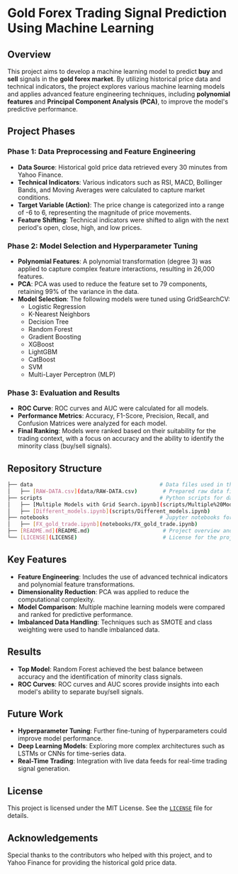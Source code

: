 # Gold Forex Trading Signal Prediction Using Machine Learning

## Overview

This project aims to develop a machine learning model to predict **buy** and **sell** signals in the **gold forex market**. By utilizing historical price data and technical indicators, the project explores various machine learning models and applies advanced feature engineering techniques, including **polynomial features** and **Principal Component Analysis (PCA)**, to improve the model's predictive performance.

## Project Phases

### Phase 1: Data Preprocessing and Feature Engineering
- **Data Source**: Historical gold price data retrieved every 30 minutes from Yahoo Finance.
- **Technical Indicators**: Various indicators such as RSI, MACD, Bollinger Bands, and Moving Averages were calculated to capture market conditions.
- **Target Variable (Action)**: The price change is categorized into a range of -6 to 6, representing the magnitude of price movements.
- **Feature Shifting**: Technical indicators were shifted to align with the next period's open, close, high, and low prices.

### Phase 2: Model Selection and Hyperparameter Tuning
- **Polynomial Features**: A polynomial transformation (degree 3) was applied to capture complex feature interactions, resulting in 26,000 features.
- **PCA**: PCA was used to reduce the feature set to 79 components, retaining 99% of the variance in the data.
- **Model Selection**: The following models were tuned using GridSearchCV:
  - Logistic Regression
  - K-Nearest Neighbors
  - Decision Tree
  - Random Forest
  - Gradient Boosting
  - XGBoost
  - LightGBM
  - CatBoost
  - SVM
  - Multi-Layer Perceptron (MLP)

### Phase 3: Evaluation and Results
- **ROC Curve**: ROC curves and AUC were calculated for all models.
- **Performance Metrics**: Accuracy, F1-Score, Precision, Recall, and Confusion Matrices were analyzed for each model.
- **Final Ranking**: Models were ranked based on their suitability for the trading context, with a focus on accuracy and the ability to identify the minority class (buy/sell signals).

## Repository Structure

```bash
├── data                                        # Data files used in the project
│   ├── [RAW-DATA.csv](data/RAW-DATA.csv)        # Prepared raw data file
├── scripts                                     # Python scripts for data processing and model training
│   ├── [Multiple Models with Grid Search.ipynb](scripts/Multiple%20Models%20with%20Grid%20Search.ipynb)   # Script to retrieve and preprocess data
│   ├── [Different_models.ipynb](scripts/Different_models.ipynb)                   # Script for model training and evaluation
├── notebooks                                   # Jupyter notebooks for experimentation
│   ├── [FX_gold_trade.ipynb](notebooks/FX_gold_trade.ipynb)
├── [README.md](README.md)                       # Project overview and instructions
└── [LICENSE](LICENSE)                           # License for the project
```

## Key Features

- **Feature Engineering**: Includes the use of advanced technical indicators and polynomial feature transformations.
- **Dimensionality Reduction**: PCA was applied to reduce the computational complexity.
- **Model Comparison**: Multiple machine learning models were compared and ranked for predictive performance.
- **Imbalanced Data Handling**: Techniques such as SMOTE and class weighting were used to handle imbalanced data.

## Results

- **Top Model**: Random Forest achieved the best balance between accuracy and the identification of minority class signals.
- **ROC Curves**: ROC curves and AUC scores provide insights into each model's ability to separate buy/sell signals.

## Future Work

- **Hyperparameter Tuning**: Further fine-tuning of hyperparameters could improve model performance.
- **Deep Learning Models**: Exploring more complex architectures such as LSTMs or CNNs for time-series data.
- **Real-Time Trading**: Integration with live data feeds for real-time trading signal generation.

## License

This project is licensed under the MIT License. See the [`LICENSE`](LICENSE) file for details.

## Acknowledgements

Special thanks to the contributors who helped with this project, and to Yahoo Finance for providing the historical gold price data.
